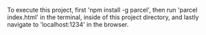 To execute this project, first 'npm install -g parcel', then run 'parcel index.html' in the terminal, inside of this project directory,
and lastly navigate to 'localhost:1234' in the browser.
